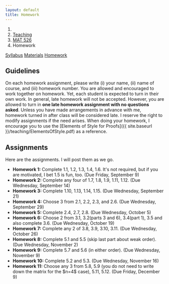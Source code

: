 ```yaml
---
layout: default
title: Homework
---
```

<ol class="breadcrumb">
  <li><a href="/"><i class="fa fa-home"></i></a></li>
  <li><a href="/teaching/">Teaching</a></li>
  <li><a href="/teaching/mat526f16">MAT 526</a></li>
  <li class="active">Homework</li>
</ol>

<div class="row">
<div class="col-xs-12">
<div class="btn-group btn-group-justified">
<a class="btn btn-default btn-success" href="{{site.baseurl}}/teaching/mat526f16/syllabus/">Syllabus</a>
<a class="btn btn-default btn-primary" href="{{site.baseurl}}/teaching/mat526f16/materials/">Materials</a>
<a class="btn btn-default btn-warning" href="{{site.baseurl}}/teaching/mat526f16/homework/">Homework</a>
</div>
</div>
</div>

## Guidelines ##
On each homework assignment, please write (i) your name, (ii) name of course, and (iii) homework number. You are allowed and encouraged to work together on homework. Yet, each student is expected to turn in their own work. In general, late homework will not be accepted. However, you are allowed to turn in **one late homework assignment with no questions asked**. Unless you have made arrangements in advance with me, homework turned in after class will be considered late. I reserve the right to modify assignments if the need arises. When doing your homework, I encourage you to use the [Elements of Style for Proofs]({{ site.baseurl }}/teaching/ElementsOfStyle.pdf) as a reference.

## Assignments ##
Here are the assignments.  I will post them as we go.

<ul class="fa-ul">
  <li><i class="fa-li fa fa-edit"></i> <b>Homework 1:</b> Complete 1.1, 1.2, 1.3, 1.4, 1.6.  It's not required, but if you are motivated, I bet 1.5 is fun, too.  (Due Friday, September 9)</li>
  <li><i class="fa-li fa fa-edit"></i> <b>Homework 2:</b> Complete any four of 1.7, 1.8, 1.9, 1.11, 1.12. (Due Wednesday, September 14)</li>
  <li><i class="fa-li fa fa-edit"></i> <b>Homework 3:</b> Complete 1.10, 1.13, 1.14, 1.15. (Due Wednesday, September 21)</li>
  <li><i class="fa-li fa fa-edit"></i> <b>Homework 4:</b> Choose 3 from 2.1, 2.2, 2.3, and 2.6. (Due Wednesday, September 29)</li>
  <li><i class="fa-li fa fa-edit"></i> <b>Homework 5:</b> Complete 2.4, 2.7, 2.8. (Due Wednesday, October 5)</li>
  <li><i class="fa-li fa fa-edit"></i> <b>Homework 6:</b> Choose 2 from 3.1, 3.2(parts 3 and 6), 3.4(part 1), 3.5 and also complete 3.6. (Due Wednesday, October 19)</li>
  <li><i class="fa-li fa fa-edit"></i> <b>Homework 7:</b> Complete any 2 of 3.8, 3.9, 3.10, 3.11. (Due Wednesday, October 26)</li>
  <li><i class="fa-li fa fa-edit"></i> <b>Homework 8:</b> Complete 5.1 and 5.5 (skip last part about weak order). (Due Wednesday, November 2)</li>
  <li><i class="fa-li fa fa-edit"></i> <b>Homework 9:</b> Complete 5.7 and 5.6 (in either order). (Due Wednesday, November 9)</li>
  <li><i class="fa-li fa fa-edit"></i> <b>Homework 10:</b> Complete 5.2 and 5.3. (Due Wednesday, November 16)</li>
  <li><i class="fa-li fa fa-edit"></i> <b>Homework 11:</b> Choose any 3 from 5.8, 5.9 (you do not need to write down the matrix for the $n=4$ case), 5.11, 5.12. (Due Friday, December 9)</li>
</ul>
